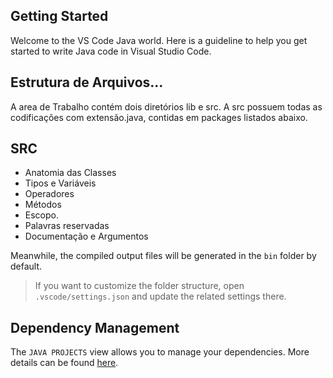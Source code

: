 ## Getting Started

Welcome to the VS Code Java world. Here is a guideline to help you get started to write Java code in Visual Studio Code.

## Estrutura de Arquivos...

A area de Trabalho contém dois diretórios lib e src. 
A src possuem todas as codificações com extensão.java, contidas em packages listados abaixo.

## SRC 
- Anatomia das Classes
- Tipos e Variáveis
- Operadores
- Métodos
- Escopo.
- Palavras reservadas
- Documentação e Argumentos


Meanwhile, the compiled output files will be generated in the `bin` folder by default.

> If you want to customize the folder structure, open `.vscode/settings.json` and update the related settings there.

## Dependency Management

The `JAVA PROJECTS` view allows you to manage your dependencies. More details can be found [here](https://github.com/microsoft/vscode-java-dependency#manage-dependencies).
